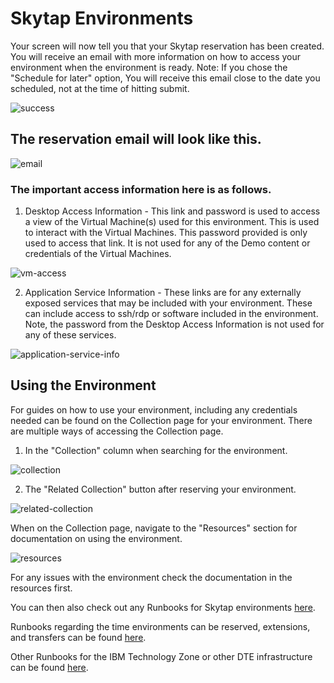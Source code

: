 # Skytap Environments

Your screen will now tell you that your Skytap reservation has been created. You will receive an email with more information on how to access your environment when the environment is ready. Note: If you chose the "Schedule for later" option, You will receive this email close to the date you scheduled, not at the time of hitting submit.

![success](https://github.com/IBM/itz-support-public/blob/main/Skytap/Skytap-Runbooks/Images/success-page.png)

## The reservation email will look like this.

![email](https://github.com/IBM/itz-support-public/blob/main/Skytap/Skytap-Runbooks/Images/email.png)

### The important access information here is as follows.

1. Desktop Access Information - This link and password is used to access a view of the Virtual Machine(s) used for this environment. This is used to interact with the Virtual Machines. This password provided is only used to access that link. It is not used for any of the Demo content or credentials of the Virtual Machines.

![vm-access](https://github.com/IBM/itz-support-public/blob/main/Skytap/Skytap-Runbooks/Images/vm-access.png)

2. Application Service Information - These links are for any externally exposed services that may be included with your environment. These can include access to ssh/rdp or software included in the environment. Note, the password from the Desktop Access Information is not used for any of these services.

![application-service-info](https://github.com/IBM/itz-support-public/blob/main/IBM-Technology-Zone/IBM-Technology-Zone-Runbooks/Images/Defined-port-email.png)

## Using the Environment

For guides on how to use your environment, including any credentials needed can be found on the Collection page for your environment. There are multiple ways of accessing the Collection page.

1.  In the "Collection" column when searching for the environment.

![collection](https://github.com/IBM/itz-support-public/blob/main/Skytap/Skytap-Runbooks/Images/collection.png)

2.  The "Related Collection" button after reserving your environment.

![related-collection](https://github.com/IBM/itz-support-public/blob/main/Skytap/Skytap-Runbooks/Images/realted-collection.png)

When on the Collection page, navigate to the "Resources" section for documentation on using the environment.

![resources](https://github.com/IBM/itz-support-public/blob/main/Skytap/Skytap-Runbooks/Images/resources.png)

For any issues with the environment check the documentation in the resources first.

You can then also check out any Runbooks for Skytap environments [here](https://github.com/IBM/itz-support-public/tree/main/Skytap).

Runbooks regarding the time environments can be reserved, extensions, and transfers can be found [here](https://github.com/IBM/itz-support-public/tree/main/IBM-Technology-Zone#reservations).

Other Runbooks for the IBM Technology Zone or other DTE infrastructure can be found [here](https://github.com/IBM/itz-support-public).

